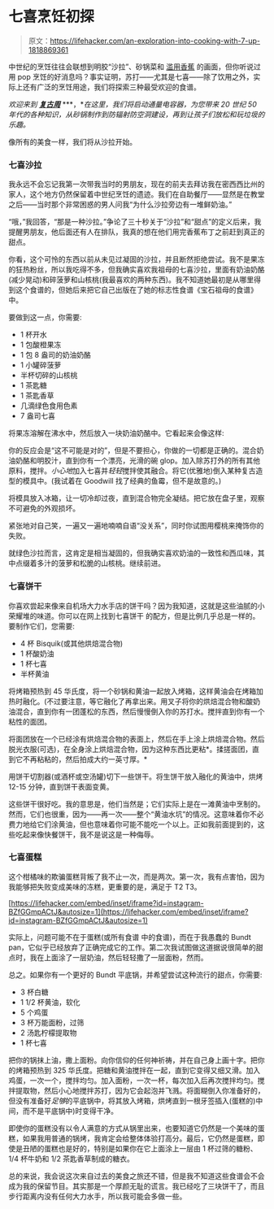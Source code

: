 # 七喜烹饪初探

> 原文：<https://lifehacker.com/an-exploration-into-cooking-with-7-up-1818869361>

中世纪的烹饪往往会联想到明胶“沙拉”、砂锅菜和 [滥用香蕉](https://www.google.com/search?q=mid+century+banana+recipes&source=lnms&tbm=isch&sa=X&ved=0ahUKEwifpYTb3cbWAhVO52MKHdTMB8YQ_AUICygC&biw=1366&bih=637#imgrc=cBGqoYeVAURdYM:) 的画面，但你听说过用 pop 烹饪的好消息吗？事实证明，苏打——尤其是七喜——除了饮用之外，实际上还有广泛的烹饪用途，我们将探索三种最受欢迎的食谱。



*欢迎来到* [***复古周***](https://lifehacker.com/tag/retro-week) ***，**在这里，我们将启动通量电容器，为您带来 20 世纪 50 年代的各种知识，从砂锅制作到防辐射防空洞建设，再到让孩子们放松和玩垃圾的乐趣。*

像所有的美食一样，我们将从沙拉开始。

### 七喜沙拉

我永远不会忘记我第一次带我当时的男朋友，现在的前夫去拜访我在密西西比州的家人，这个地方仍然保留着中世纪烹饪的遗迹。我们在自助餐厅——显然是在教堂之后——当时那个非常困惑的男人问我“为什么沙拉旁边有一堆鲜奶油。”

“哦，”我回答，“那是一种沙拉。”争论了三十秒关于“沙拉”和“甜点”的定义后来，我提醒男朋友，他后面还有人在排队，我真的想在他们用完香蕉布丁之前赶到真正的甜点。

你看，这个可怜的东西以前从未见过凝固的沙拉，并且断然拒绝尝试。我不是果冻的狂热粉丝，所以我吃得不多，但我确实喜欢我祖母的七喜沙拉，里面有奶油奶酪(减少晃动)和碎菠萝和山核桃(我最喜欢的两种东西)。我不知道她最初是从哪里得到这个食谱的，但她后来把它自己出版在了她的标志性食谱《宝石祖母的食谱》中。

要做到这一点，你需要:

*   1 杯开水
*   1 包酸橙果冻
*   1 包 8 盎司的奶油奶酪
*   1 小罐碎菠萝
*   半杯切碎的山核桃
*   1 茶匙糖
*   1 茶匙香草
*   几滴绿色食用色素
*   7 盎司七喜

将果冻溶解在沸水中，然后放入一块奶油奶酪中。它看起来会像这样:

你的反应会是“这不可能是对的”，但是不要担心，你做的一切都是正确的。混合奶油奶酪和明胶汁，直到你有一个漂亮，光滑的碗 glop。加入除苏打外的所有其他原料，搅拌。*小心地*加入七喜并*轻轻*搅拌使其融合。将它(优雅地)倒入某种复古造型的模具中。(我试着在 Goodwill 找了经典的鱼霉，但不是故意的。)

将模具放入冰箱，让一切冷却过夜，直到混合物完全凝结。把它放在盘子里，观察不可避免的外观损坏。

紧张地对自己笑，一遍又一遍地喃喃自语“没关系”，同时你试图用樱桃来掩饰你的失败。

就绿色沙拉而言，这肯定是相当凝固的，但我确实喜欢奶油的一致性和西瓜味，其中点缀着多汁的菠萝和松脆的山核桃。继续前进。

### 七喜饼干

你喜欢尝起来像来自机场大力水手店的饼干吗？因为我知道，这就是这些油腻的小荣耀堆的味道。你可以在网上找到七喜饼干 的配方，但是比例几乎总是一样的。要制作它们，您需要:

*   4 杯 Bisquik(或其他烘焙混合物)
*   1 杯酸奶油
*   1 杯七喜
*   半杯黄油

将烤箱预热到 45 华氏度，将一个砂锅和黄油一起放入烤箱，这样黄油会在烤箱加热时融化。(不过要注意，等它融化了再拿出来。用叉子将你的烘焙混合物和酸奶油混合，直到你有一团蓬松的东西，然后慢慢倒入你的苏打水。搅拌直到你有一个粘性的面团。

将面团放在一个已经涂有烘焙混合物的表面上，然后在手上涂上烘焙混合物。然后脱光衣服(可选)，在全身涂上烘焙混合物，因为这种东西比更粘*。揉搓面团，直到它不再粘粘的，然后拍成大约一英寸厚。*

用饼干切割器(或酒杯或空汤罐)切下一些饼干。将生饼干放入融化的黄油中，烘烤 12-15 分钟，直到饼干表面变黄。

这些饼干很好吃。我的意思是，他们当然是；它们实际上是在一滩黄油中烹制的。然而，它们也很重，因为——再一次——整个“黄油水坑”的情况。这意味着你不必费力地给它们涂黄油，但也意味着你可能不能吃一个以上。正如我前面提到的，这些吃起来像快餐饼干，我不是说这是一种侮辱。

### 七喜蛋糕

这个柑橘味的欺骗蛋糕背叛了我不止一次，而是两次。第一次，我有点害怕，因为我能够把失败变成美味的冻糕，更重要的是，满足于 T2 T3。

 [https://lifehacker.com/embed/inset/iframe?id=instagram-BZfGGmpACtJ&autosize=1](https://lifehacker.com/embed/inset/iframe?id=instagram-BZfGGmpACtJ&autosize=1) 

实际上，问题可能不在于蛋糕(或所有食谱 中的食谱)，而在于我愚蠢的 Bundt pan，它似乎已经放弃了正确完成它的工作。第二次我试图做这道据说很简单的甜点时，我在上面涂了一层奶油，然后轻轻撒了一层面粉，然而。

总之。如果你有一个更好的 Bundt 平底锅，并希望尝试这种流行的甜点，你需要:

*   3 杯白糖
*   1 1/2 杯黄油，软化
*   5 个鸡蛋
*   3 杯万能面粉，过筛
*   2 汤匙柠檬提取物
*   1 杯七喜

把你的锅抹上油，撒上面粉。向你信仰的任何神祈祷，并在自己身上画十字。把你的烤箱预热到 325 华氏度。把糖和黄油搅拌在一起，直到它变得又细又滑。加入鸡蛋，一次一个，搅拌均匀。加入面粉，一次一杯，每次加入后再次搅拌均匀。搅拌提取物，然后小心地搅拌苏打，因为它会起泡并飞溅。将面糊倒入你准备好的，但没有准备好*足够*的平底锅中，将其放入烤箱，烘烤直到一根牙签插入(蛋糕的)中间，而不是平底锅中)时变得干净。

即使你的蛋糕没有以令人满意的方式从锅里出来，也要知道它仍然是一个美味的蛋糕，如果我用普通的锅烤，我肯定会给整体体验打高分。最后，它仍然是蛋糕，即使是丑陋的蛋糕也是好的，特别是如果你在它上面涂上一层由 1 杯过筛的糖粉、1/4 杯牛奶和 1/2 茶匙香草制成的糖衣。

总的来说，我会说这次来自过去的美食之旅还不错，但是我不知道这些食谱会不会成为我的保留节目。其实那是一个厚颜无耻的谎言。我已经吃了三块饼干了，而且步行距离内没有任何大力水手，所以我可能会多做一些。